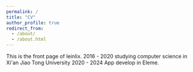 ```yaml
---
permalink: /
title: "CV"
author_profile: true
redirect_from: 
  - /about/
  - /about.html
---
```


This is the front page of leinlix. 
2016 - 2020 studying computer science in Xi'an Jiao Tong University
2020 - 2024 App develop in Eleme. 
